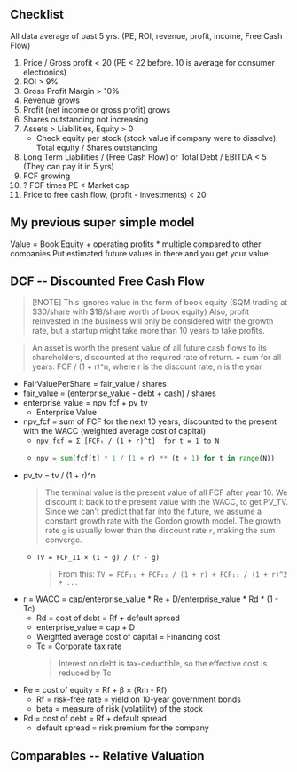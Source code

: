 ## Checklist
All data average of past 5 yrs. (PE, ROI, revenue, profit, income, Free Cash Flow)

1. Price / Gross profit < 20 (PE < 22 before. 10 is average for consumer electronics)
2. ROI > 9%
3. Gross Profit Margin > 10%
4. Revenue grows
5. Profit (net income or gross profit) grows
6. Shares outstanding not increasing
7. Assets > Liabilities, Equity > 0
    - Check equity per stock (stock value if company were to dissolve): Total equity / Shares outstanding
8. Long Term Liabilities / (Free Cash Flow) or Total Debt / EBITDA < 5 (They can pay it in 5 yrs)
9. FCF growing
10. ? FCF times PE < Market cap
11. Price to free cash flow, (profit - investments) < 20

## My previous super simple model
Value = Book Equity + operating profits * multiple compared to other companies
Put estimated future values in there and you get your value

## DCF -- Discounted Free Cash Flow
> [!NOTE] This ignores value in the form of book equity (SQM trading at $30/share with $18/share worth of book equity)
> Also, profit reinvested in the business will only be considered with the growth rate, but a startup might take more than 10 years to take profits.

> An asset is worth the present value of all future cash flows to its shareholders, discounted at the required rate of return.
> = sum for all years: FCF / (1 + r)^n, where r is the discount rate, n is the year

- FairValuePerShare = fair_value / shares
- fair_value = (enterprise_value - debt + cash) / shares
- enterprise_value = npv_fcf + pv_tv
    - Enterprise Value
- npv_fcf = sum of FCF for the next 10 years, discounted to the present with the WACC (weighted average cost of capital)
    - `npv_fcf = Σ [FCFₜ / (1 + r)^t]  for t = 1 to N`
    - ```python
      npv = sum(fcf[t] * 1 / (1 + r) ** (t + 1) for t in range(N))
      ```
- pv_tv = tv / (1 + r)^n
    > The terminal value is the present value of all FCF after year 10. We discount it back to the present value with the WACC, to get PV_TV.
    > Since we can't predict that far into the future, we assume a constant growth rate with the Gordon growth model. The growth rate `g` is usually lower than the discount rate `r`, making the sum converge.
    - `TV = FCF_11 × (1 + g) / (r - g)` 
        > From this: `TV = FCF₁₁ + FCF₁₂ / (1 + r) + FCF₁₃ / (1 + r)^2 + ...`
- r = WACC = cap/enterprise_value * Re + D/enterprise_value * Rd * (1 - Tc)
    - Rd = cost of debt = Rf + default spread
    - enterprise_value = cap + D
    - Weighted average cost of capital = Financing cost
    - Tc = Corporate tax rate
        > Interest on debt is tax-deductible, so the effective cost is reduced by Tc
- Re = cost of equity = Rf + β × (Rm - Rf)
    - Rf = risk-free rate = yield on 10-year government bonds
    - beta = measure of risk (volatility) of the stock
- Rd = cost of debt = Rf + default spread
    - default spread = risk premium for the company

## Comparables -- Relative Valuation

